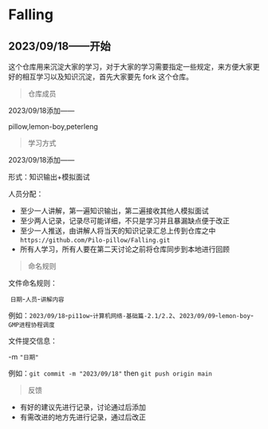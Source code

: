 # Falling

## 2023/09/18——开始

这个仓库用来沉淀大家的学习，对于大家的学习需要指定一些规定，来方便大家更好的相互学习以及知识沉淀，首先大家要先 fork 这个仓库。

> 仓库成员

2023/09/18添加——

pillow,lemon-boy,peterleng



> 学习方式

2023/09/18添加——

形式：知识输出+模拟面试

人员分配：

* 至少一人讲解，第一遍知识输出，第二遍接收其他人模拟面试
* 至少两人记录，记录尽可能详细，不只是学习并且暴漏缺点便于改正
* 至少一人推送，由讲解人将当天的知识记录汇总上传到仓库之中`https://github.com/Pilo-pillow/Falling.git`
* 所有人学习，所有人要在第二天讨论之前将仓库同步到本地进行回顾



> 命名规则

文件命名规则：

​	`日期`-`人员`-`讲解内容`

例如：`2023/09/18`-`pi11ow`-`计算机网络-基础篇-2.1/2.2`、`2023/09/09`-`lemon-boy`-`GMP进程协程调度`

文件提交信息：

-m `"日期"`

例如：`git commit -m "2023/09/18"` then `git push origin main`


> 反馈

* 有好的建议先进行记录，讨论通过后添加
* 有需改进的地方先进行记录，通过后改正
